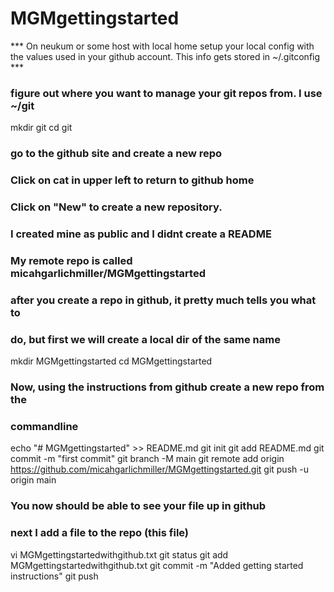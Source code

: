 # MGMgettingstarted

*** On neukum or some host with local home setup your local config with the values used in your github account.  This info gets stored in ~/.gitconfig ***


### figure out where you want to manage your git repos from.  I use ~/git
mkdir git
cd git

### go to the github site and create a new repo
###   Click on cat in upper left to return to github home
###   Click on "New" to create a new repository.
###   I created mine as public and I didnt create a README
###   My remote repo is called micahgarlichmiller/MGMgettingstarted

### after you create a repo in github, it pretty much tells you what to
### do, but first we will create a local dir of the same name
mkdir MGMgettingstarted
cd MGMgettingstarted

### Now, using the instructions from github create a new repo from the 
### commandline
echo "# MGMgettingstarted" >> README.md
git init
git add README.md
git commit -m "first commit"
git branch -M main
git remote add origin https://github.com/micahgarlichmiller/MGMgettingstarted.git
git push -u origin main
### You now should be able to see your file up in github

### next I add a file to the repo (this file)
vi MGMgettingstartedwithgithub.txt
git status
git add MGMgettingstartedwithgithub.txt
git commit -m "Added getting started instructions"
git push
